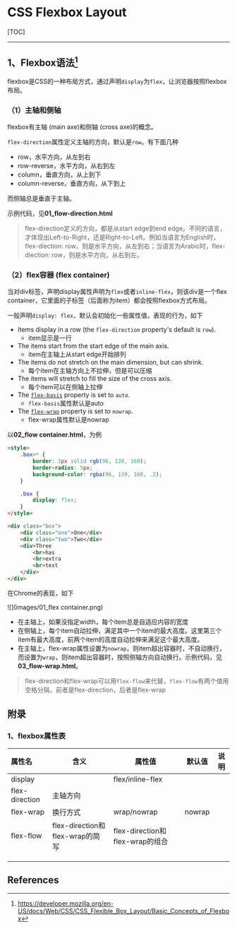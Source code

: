 # CSS Flexbox Layout

[TOC]

---



## 1、Flexbox语法[^1]

flexbox是CSS的一种布局方式，通过声明`display`为`flex`，让浏览器按照flexbox布局。



### （1）主轴和侧轴

flexbox有主轴 (main axe)和侧轴 (cross axe)的概念。

`flex-direction`属性定义主轴的方向，默认是`row`。有下面几种

* row，水平方向，从左到右
* row-reverse，水平方向，从右到左
* column，垂直方向，从上到下
* column-reverse，垂直方向，从下到上

而侧轴总是垂直于主轴。

示例代码，见**01_flow-direction.html**

> flex-direction定义的方向，都是从start edge到end edge。不同的语言，才体现出Left-to-Right，还是Right-to-Left。例如当语言为English时，flex-diection: row，则是水平方向，从左到右；当语言为Arabic时，flex-diection: row，则是水平方向，从右到左。



### （2）flex容器 (flex container)

​        当对div标签，声明display属性声明为`flex`或者`inline-flex`，则该div是一个flex container，它里面的子标签（后面称为item）都会按照flexbox方式布局。

​        一般声明`display: flex`，默认会初始化一些属性值，表现的行为，如下

- Items display in a row (the `flex-direction` property's default is `row`).
  - item显示是一行
- The items start from the start edge of the main axis.
  - item在主轴上从start edge开始排列
- The items do not stretch on the main dimension, but can shrink.
  - 每个item在主轴方向上不拉伸，但是可以压缩
- The items will stretch to fill the size of the cross axis.
  - 每个item可以在侧轴上拉伸
- The [`flex-basis`](https://developer.mozilla.org/en-US/docs/Web/CSS/flex-basis) property is set to `auto`.
  - `flex-basis`属性默认是auto
- The [`flex-wrap`](https://developer.mozilla.org/en-US/docs/Web/CSS/flex-wrap) property is set to `nowrap`.
  - flex-wrap属性默认是nowrap

以**02_flow container.html**，为例

```html
<style>
    .box>* {
        border: 2px solid rgb(96, 139, 168);
        border-radius: 5px;
        background-color: rgba(96, 139, 168, .2);
    }

    .box {
        display: flex;
    }
</style>

<div class="box">
    <div class="one">One</div>
    <div class="two">Two</div>
    <div>Three
        <br>has
        <br>extra
        <br>text
    </div>
</div>
```

在Chrome的表现，如下

![](images/01_flex container.png)

* 在主轴上，如果没指定width，每个item总是自适应内容的宽度
* 在侧轴上，每个item自动拉伸，满足其中一个item的最大高度。这里第三个item有最大高度，前两个item的高度自动拉伸来满足这个最大高度。
* 在主轴上，flex-wrap属性设置为`nowrap`，则item超出容器时，不自动换行，而设置为`wrap`，则item超出容器时，按照侧轴方向自动换行。示例代码，见**03_flow-wrap.html**。

> flex-direction和flex-wrap可以用`flex-flow`来代替，`flex-flow`有两个值用空格分隔，前者是flex-direction，后者是flex-wrap



## 附录

### 1、flexbox属性表

| 属性名         | 含义                            | 属性值                          | 默认值 | 说明 |
| :------------- | ------------------------------- | ------------------------------- | ------ | ---- |
| display        |                                 | flex/inline-flex                |        |      |
| flex-direction | 主轴方向                        |                                 |        |      |
| flex-wrap      | 换行方式                        | wrap/nowrap                     | nowrap |      |
| flex-flow      | flex-direction和flex-wrap的简写 | flex-direction和flex-wrap的组合 |        |      |
|                |                                 |                                 |        |      |
|                |                                 |                                 |        |      |
|                |                                 |                                 |        |      |





## References

[^1]: https://developer.mozilla.org/en-US/docs/Web/CSS/CSS_Flexible_Box_Layout/Basic_Concepts_of_Flexbox

